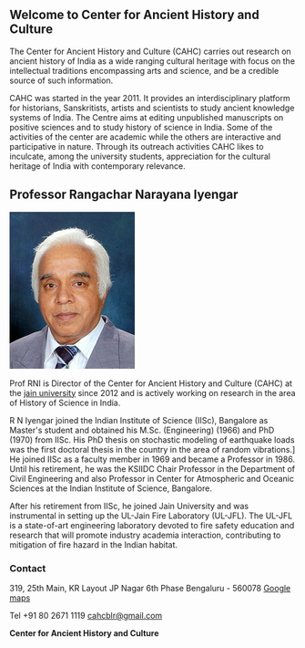 ## Welcome to Center for Ancient History and Culture

The Center for Ancient History and Culture (CAHC) carries out research on ancient history of India as a wide ranging cultural heritage with focus on the intellectual traditions encompassing arts and science, and be a credible source of such information.

CAHC was started in the year 2011. It provides an interdisciplinary platform for historians, Sanskritists, artists and scientists to study ancient knowledge systems of India. The Centre aims at editing unpublished manuscripts on positive sciences and to study history of science in India. Some of the activities of the center are academic while the others are interactive and participative in nature. Through its outreach activities CAHC likes to inculcate, among the university students, appreciation for the cultural heritage of India with contemporary relevance. 

## Professor Rangachar Narayana Iyengar

![RNI](./assets/rni.jpg)

Prof RNI is  Director of the Center for Ancient History and Culture (CAHC) at the [jain university](https://en.wikipedia.org/wiki/Jain_University) since 2012 and is actively working on research in the area of History of Science in India.

R N Iyengar joined the Indian Institute of Science (IISc), Bangalore as Master's student and obtained his M.Sc. (Engineering) (1966) and PhD (1970) from IISc. His PhD thesis on stochastic modeling of earthquake loads was the first doctoral thesis in the country in the area of random vibrations.] He joined IISc as a faculty member in 1969 and became a Professor in 1986. Until his retirement, he was the KSIIDC Chair Professor in the Department of Civil Engineering and also Professor in Center for Atmospheric and Oceanic Sciences at the Indian Institute of Science, Bangalore.

After his retirement from IISc, he joined Jain University and was instrumental in setting up the UL-Jain Fire Laboratory (UL-JFL). The UL-JFL is a state-of-art engineering laboratory devoted to fire safety education and research that will promote industry academia interaction, contributing to mitigation of fire hazard in the Indian habitat.

### Contact

319, 25th Main, KR Layout
JP Nagar 6th Phase
Bengaluru - 560078
[Google maps](https://drive.google.com/open?id=1Dp7qufIxhb_8Tal4HVaSCwpPSy0pddLEh73hWgrRxYg)

Tel +91 80 2671 1119
cahcblr@gmail.com 

**Center for Ancient History and Culture**


